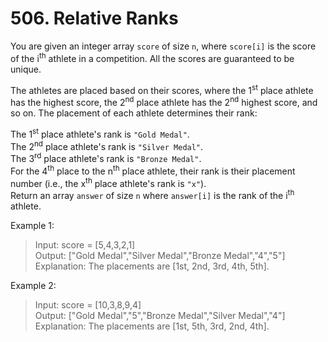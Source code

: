# 506. Relative Ranks

You are given an integer array ```score``` of size ```n```, where ```score[i]``` is the score of the i<sup>th</sup> athlete in a competition. All the scores are guaranteed to be unique.

The athletes are placed based on their scores, where the 1<sup>st</sup> place athlete has the highest score, the 2<sup>nd</sup> place athlete has the 2<sup>nd</sup> highest score, and so on. The placement of each athlete determines their rank:

The 1<sup>st</sup> place athlete's rank is ```"Gold Medal"```. \
The 2<sup>nd</sup> place athlete's rank is ```"Silver Medal"```. \
The 3<sup>rd</sup> place athlete's rank is ```"Bronze Medal"```. \
For the 4<sup>th</sup> place to the n<sup>th</sup> place athlete, their rank is their placement number (i.e., the x<sup>th</sup> place athlete's rank is ```"x"```). \
Return an array ```answer``` of size ```n``` where ```answer[i]``` is the rank of the i<sup>th</sup> athlete.

 

Example 1:

>Input: score = [5,4,3,2,1] \
>Output: ["Gold Medal","Silver Medal","Bronze Medal","4","5"] \
>Explanation: The placements are [1st, 2nd, 3rd, 4th, 5th]. 

Example 2:

>Input: score = [10,3,8,9,4] \
>Output: ["Gold Medal","5","Bronze Medal","Silver Medal","4"] \
>Explanation: The placements are [1st, 5th, 3rd, 2nd, 4th].